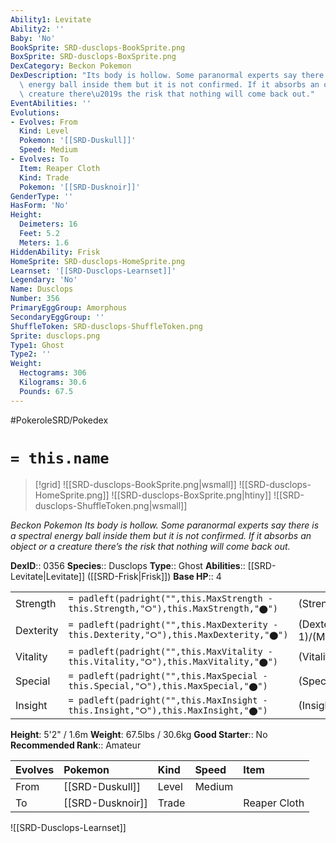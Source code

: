 ```yaml
---
Ability1: Levitate
Ability2: ''
Baby: 'No'
BookSprite: SRD-dusclops-BookSprite.png
BoxSprite: SRD-dusclops-BoxSprite.png
DexCategory: Beckon Pokemon
DexDescription: "Its body is hollow. Some paranormal experts say there is a spectral\
  \ energy ball inside them but it is not confirmed. If it absorbs an object or a\
  \ creature there\u2019s the risk that nothing will come back out."
EventAbilities: ''
Evolutions:
- Evolves: From
  Kind: Level
  Pokemon: '[[SRD-Duskull]]'
  Speed: Medium
- Evolves: To
  Item: Reaper Cloth
  Kind: Trade
  Pokemon: '[[SRD-Dusknoir]]'
GenderType: ''
HasForm: 'No'
Height:
  Deimeters: 16
  Feet: 5.2
  Meters: 1.6
HiddenAbility: Frisk
HomeSprite: SRD-dusclops-HomeSprite.png
Learnset: '[[SRD-Dusclops-Learnset]]'
Legendary: 'No'
Name: Dusclops
Number: 356
PrimaryEggGroup: Amorphous
SecondaryEggGroup: ''
ShuffleToken: SRD-dusclops-ShuffleToken.png
Sprite: dusclops.png
Type1: Ghost
Type2: ''
Weight:
  Hectograms: 306
  Kilograms: 30.6
  Pounds: 67.5
---
```


#PokeroleSRD/Pokedex

# `= this.name`

> [!grid]
> ![[SRD-dusclops-BookSprite.png|wsmall]]
> ![[SRD-dusclops-HomeSprite.png]]
> ![[SRD-dusclops-BoxSprite.png|htiny]]
> ![[SRD-dusclops-ShuffleToken.png|wsmall]]


*Beckon Pokemon*
*Its body is hollow. Some paranormal experts say there is a spectral energy ball inside them but it is not confirmed. If it absorbs an object or a creature there’s the risk that nothing will come back out.*

**DexID**:: 0356
**Species**:: Dusclops
**Type**:: Ghost
**Abilities**:: [[SRD-Levitate|Levitate]] ([[SRD-Frisk|Frisk]])
**Base HP**:: 4

|           |                                                                                        |                                          |
| --------- | -------------------------------------------------------------------------------------- | ---------------------------------------- |
| Strength  | `= padleft(padright("",this.MaxStrength - this.Strength,"⭘"),this.MaxStrength,"⬤")`    | (Strength::2)/(MaxStrength::5)   |
| Dexterity | `= padleft(padright("",this.MaxDexterity - this.Dexterity,"⭘"),this.MaxDexterity,"⬤")` | (Dexterity:: 1)/(MaxDexterity::3) |
| Vitality  | `= padleft(padright("",this.MaxVitality - this.Vitality,"⭘"),this.MaxVitality,"⬤")`    | (Vitality::3)/(MaxVitality::7)   |
| Special   | `= padleft(padright("",this.MaxSpecial - this.Special,"⭘"),this.MaxSpecial,"⬤")`       | (Special::2)/(MaxSpecial::4)     |
| Insight   | `= padleft(padright("",this.MaxInsight - this.Insight,"⭘"),this.MaxInsight,"⬤")`       | (Insight::3)/(MaxInsight::7)     |

**Height**: 5'2" / 1.6m
**Weight**: 67.5lbs / 30.6kg
**Good Starter**:: No
**Recommended Rank**:: Amateur

| Evolves   | Pokemon          | Kind   | Speed   | Item         |
|:----------|:-----------------|:-------|:--------|:-------------|
| From      | [[SRD-Duskull]]  | Level  | Medium  |              |
| To        | [[SRD-Dusknoir]] | Trade  |         | Reaper Cloth |

![[SRD-Dusclops-Learnset]]
